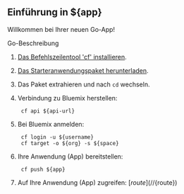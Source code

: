 Einführung in ${app}
-----------------------------------
Willkommen bei Ihrer neuen Go-App!

Go-Beschreibung

1. [Das Befehlszeilentool 'cf' installieren](${doc-url}/#starters/BuildingWeb.html#install_cf).
2. [Das Starteranwendungspaket herunterladen](${ace-url}/rest/apps/${app-guid}/starter-download).
3. Das Paket extrahieren und nach `cd` wechseln.
4. Verbindung zu Bluemix herstellen:

		cf api ${api-url}

5. Bei Bluemix anmelden:

		cf login -u ${username}
		cf target -o ${org} -s ${space}

6. Ihre Anwendung (App) bereitstellen:

		cf push ${app}

7. Auf Ihre Anwendung (App) zugreifen: [${route}](//${route})


